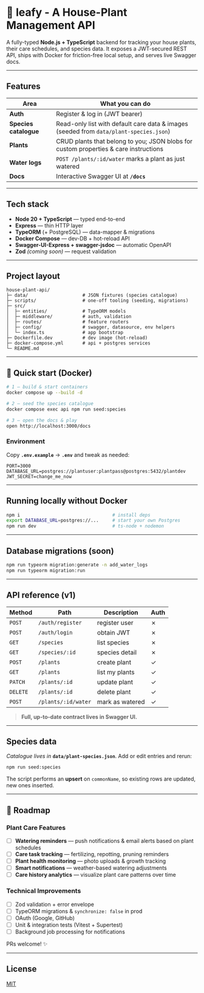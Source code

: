 # 🌿 leafy - A House-Plant Management API

A fully-typed **Node.js + TypeScript** backend for tracking your house plants, their care schedules, and species data. It exposes a JWT-secured REST API, ships with Docker for friction-free local setup, and serves live Swagger docs.

---

## Features

| Area                  | What you can do                                                                        |
| --------------------- | -------------------------------------------------------------------------------------- |
| **Auth**              | Register & log in (JWT bearer)                                                         |
| **Species catalogue** | Read-only list with default care data & images (seeded from `data/plant-species.json`) |
| **Plants**            | CRUD plants that belong to you; JSON blobs for custom properties & care instructions   |
| **Water logs**        | `POST /plants/:id/water` marks a plant as just watered                                 |
| **Docs**              | Interactive Swagger UI at **`/docs`**                                                  |

---

## Tech stack

* **Node 20 + TypeScript** — typed end-to-end
* **Express** — thin HTTP layer
* **TypeORM** (+ PostgreSQL) — data-mapper & migrations
* **Docker Compose** — dev-DB + hot-reload API
* **Swagger-UI-Express + swagger-jsdoc** — automatic OpenAPI
* **Zod** *(coming soon)* — request validation

---

## Project layout

```text
house-plant-api/
├─ data/                    # JSON fixtures (species catalogue)
├─ scripts/                 # one-off tooling (seeding, migrations)
├─ src/
│  ├─ entities/             # TypeORM models
│  ├─ middleware/           # auth, validation
│  ├─ routes/               # feature routers
│  ├─ config/               # swagger, datasource, env helpers
│  └─ index.ts              # app bootstrap
├─ Dockerfile.dev           # dev image (hot-reload)
├─ docker-compose.yml       # api + postgres services
└─ README.md
```

---

## 🚀 Quick start (Docker)

```bash
# 1 – build & start containers
docker compose up --build -d

# 2 – seed the species catalogue
docker compose exec api npm run seed:species

# 3 – open the docs & play
open http://localhost:3000/docs
```

### Environment

Copy **`.env.example`** → **`.env`** and tweak as needed:

```env
PORT=3000
DATABASE_URL=postgres://plantuser:plantpass@postgres:5432/plantdev
JWT_SECRET=change_me_now
```

---

## Running locally without Docker

```bash
npm i                                  # install deps
export DATABASE_URL=postgres://...     # start your own Postgres
npm run dev                            # ts-node + nodemon
```

---

## Database migrations (soon)

```bash
npm run typeorm migration:generate -n add_water_logs
npm run typeorm migration:run
```

---

## API reference (v1)

| Method   | Path                | Description     | Auth |
| -------- | ------------------- | --------------- | ---- |
| `POST`   | `/auth/register`    | register user   | ✗    |
| `POST`   | `/auth/login`       | obtain JWT      | ✗    |
| `GET`    | `/species`          | list species    | ✗    |
| `GET`    | `/species/:id`      | species detail  | ✗    |
| `POST`   | `/plants`           | create plant    | ✓    |
| `GET`    | `/plants`           | list my plants  | ✓    |
| `PATCH`  | `/plants/:id`       | update plant    | ✓    |
| `DELETE` | `/plants/:id`       | delete plant    | ✓    |
| `POST`   | `/plants/:id/water` | mark as watered | ✓    |

> **Full, up-to-date contract lives in Swagger UI.**

---

## Species data

*Catalogue lives in* **`data/plant-species.json`**. Add or edit entries and rerun:

```bash
npm run seed:species
```

The script performs an **upsert** on `commonName`, so existing rows are updated, new ones inserted.

---

## 🌱 Roadmap

### Plant Care Features
* [ ] **Watering reminders** — push notifications & email alerts based on plant schedules
* [ ] **Care task tracking** — fertilizing, repotting, pruning reminders
* [ ] **Plant health monitoring** — photo uploads & growth tracking
* [ ] **Smart notifications** — weather-based watering adjustments
* [ ] **Care history analytics** — visualize plant care patterns over time

### Technical Improvements
* [ ] Zod validation + error envelope
* [ ] TypeORM migrations & `synchronize: false` in prod
* [ ] OAuth (Google, GitHub)
* [ ] Unit & integration tests (Vitest + Supertest)
* [ ] Background job processing for notifications

PRs welcome! ✨

---

## License

[MIT](LICENSE)
